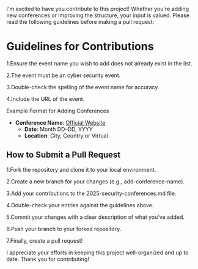 I'm excited to have you contribute to this project! Whether you're adding new conferences or improving the structure, your input is valued. Please read the following guidelines before making a pull request:

# Guidelines for Contributions

1.Ensure the event name you wish to add does not already exist in the list.

2.The event must be an cyber security event.

3.Double-check the spelling of the event name for accuracy.

4.Include the  URL of the event.

Example Format for Adding Conferences
- **Conference Name**: [Official Website](#)
  - **Date**: Month DD–DD, YYYY
  - **Location**: City, Country or Virtual
 


## How to Submit a Pull Request
1.Fork the repository and clone it to your local environment.

2.Create a new branch for your changes (e.g., add-conference-name).

3.Add your contributions to the 2025-security-conferences.md file.

4.Double-check your entries against the guidelines above.

5.Commit your changes with a clear description of what you’ve added.

6.Push your branch to your forked repository.

7.Finally, create a pull request!

I appreciate your efforts in keeping this project well-organized and up to date. Thank you for contributing!


